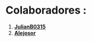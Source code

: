 # Colaboradores :
1. [**JulianB0315**](https://github.com/JulianB0315) 
1. [**Alejosor**](https://github.com/Alejosor) 